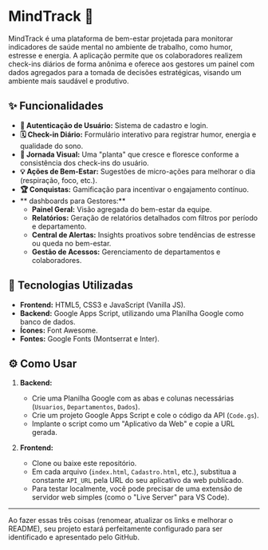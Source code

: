 #  MindTrack 🌿

MindTrack é uma plataforma de bem-estar projetada para monitorar indicadores de saúde mental no ambiente de trabalho, como humor, estresse e energia. A aplicação permite que os colaboradores realizem check-ins diários de forma anônima e oferece aos gestores um painel com dados agregados para a tomada de decisões estratégicas, visando um ambiente mais saudável e produtivo.

## ✨ Funcionalidades

- **👤 Autenticação de Usuário:** Sistema de cadastro e login.
- **🗓️ Check-in Diário:** Formulário interativo para registrar humor, energia e qualidade do sono.
- **🌱 Jornada Visual:** Uma "planta" que cresce e floresce conforme a consistência dos check-ins do usuário.
- **💡 Ações de Bem-Estar:** Sugestões de micro-ações para melhorar o dia (respiração, foco, etc.).
- **🏆 Conquistas:** Gamificação para incentivar o engajamento contínuo.
- ** dashboards para Gestores:**
    - **Painel Geral:** Visão agregada do bem-estar da equipe.
    - **Relatórios:** Geração de relatórios detalhados com filtros por período e departamento.
    - **Central de Alertas:** Insights proativos sobre tendências de estresse ou queda no bem-estar.
    - **Gestão de Acessos:** Gerenciamento de departamentos e colaboradores.

## 🚀 Tecnologias Utilizadas

- **Frontend:** HTML5, CSS3 e JavaScript (Vanilla JS).
- **Backend:** Google Apps Script, utilizando uma Planilha Google como banco de dados.
- **Ícones:** Font Awesome.
- **Fontes:** Google Fonts (Montserrat e Inter).

## ⚙️ Como Usar

1.  **Backend:**
    - Crie uma Planilha Google com as abas e colunas necessárias (`Usuarios`, `Departamentos`, `Dados`).
    - Crie um projeto Google Apps Script e cole o código da API (`Code.gs`).
    - Implante o script como um "Aplicativo da Web" e copie a URL gerada.

2.  **Frontend:**
    - Clone ou baixe este repositório.
    - Em cada arquivo (`index.html`, `Cadastro.html`, etc.), substitua a constante `API_URL` pela URL do seu aplicativo da web publicado.
    - Para testar localmente, você pode precisar de uma extensão de servidor web simples (como o "Live Server" para VS Code).

---

Ao fazer essas três coisas (renomear, atualizar os links e melhorar o README), seu projeto estará perfeitamente configurado para ser identificado e apresentado pelo GitHub.